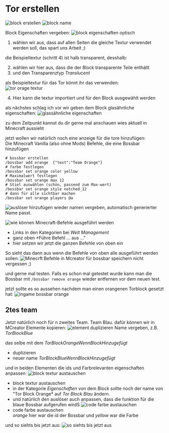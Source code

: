 # Tor erstellen
![block erstellen](block-erstellen-0.png)
![block name](block-namen-geben.png)

Block Eigenschaften vergeben:
![block eigenschaften optisch](block-eigenschaften-optisch.png)
1. wählen wir aus, dass auf allen Seiten die gleiche Textur verwendet werden soll, das spart uns Arbeit ;)

die Beispieltextur (schritt 4) ist halb transparent, desshalb:

2. wählen wir hier aus, dass die der Block transparente Teile enthällt
3. und den Transparenztyp *Translucent*

als Beispieltextur für das Tor könnt ihr das verwenden:  
![tor orage textur](tor_block_orange.png)  

4. Hier kann die textur importiert und für den Block ausgewählt werden


als nächstes schlag ich vor wir geben dem Block glasähnliche eigenschaften:
![glassähnliche eigenschaften](block-eigenschaften-glas.png)

zu dem Zeitpunkt kannst du dir gerne mal anschauen wies aktuell in Minecraft aussieht

jetzt wollen wir natürlich noch eine anzeige für die tore hinzufügen:  
Die Minecraft Vanilla (also ohne Mods) Befehle, die eine Bossbar hinzufügen
```mcfunction
# bossbar erstellen
/bossbar add orange  {"text":"Team Orange"}
# farbe festlegen
/bossbar set orange color yellow
# Maximalwert festlegen
/bossbar set orange max 12
# Stiel auswählen (schön, passend zum Max-wert)
/bossbar set orange style notched_12
# dann für alle sichtbar machen
/bossbar set orange players @a
```

![auslöser hinzufügen](block-auslöser.png)
wieder namen vergeben, automatisch generierter Name passt.

![wie können Minecraft-Befehle ausgeführt werden](prozedur-minecraft-befehl.png)
- Links in den Kategorien bei *Welt Management* 
- ganz oben *Führe Befehl ... aus ..."
- hier setzen wir jetzt die ganzen Befehle von oben ein

So sieht das dann aus wenn die Befehle von oben alle ausgeführt werden sollen:
![Minecrft Befehle in Mcreator für bossbar](code-torblock-setzen.png)
speichern nicht vergessen ;)

und gerne mal testen. Falls es schon mal getestet wurde kann man die Bossbar mit `/bossbar remove orange` wieder entfernen vor dem neuen test.

jetzt sollte es so aussehen nachdem man einen orangenen Torblock gesetzt hat:
![ingame bossbar orange](ingame-bossbar-orange.png)

## 2tes team
Jetzt natürlich noch für n zweites Team. Team Blau.
dafür können wir in MCreator Elemente kopieren:
![element duplizieren](element-duplizieren.png)
Name vergeben, z.B. *TorBlockBlue*   

das selbe mit dem *TorBlockOrangeWennBlockHinzugefügt*
- duplizieren
- neuer name *TorBlockBlueWennBlockHinzugefügt*

und in beiden Elementen die ids und Farbrelevanten eigenschaften anpassen:
![block textur austauschen](block-textur-austauschen.png)
- block textur austauschen
- in der Kategorie *Eigenschaften* von dem Block sollte noch der name von "Tor Block Orange* auf *Tor Block Blau* ändern.
- und natürlich den auslöser auch anpassen, dass die funktion für die blaue Bossbar aufgerufen wirdS
![code farbe austauschen](code-farbe-austauschen.png)
- code farbe austauschen  
  *orange* hier war die id der Bossbar und *yellow* war die Farbe

und so siehts bis jetzt aus:
![so siehts bis jetzt aus](ingame-so-siehts-bis-jetzt-aus-2.png)
